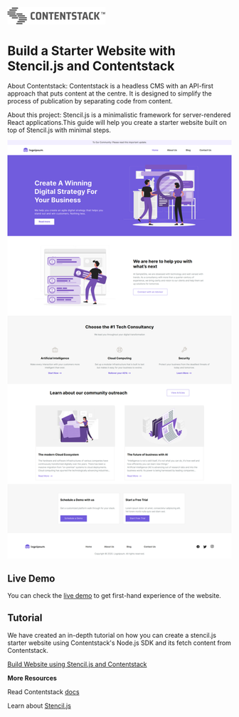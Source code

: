 [![Contentstack](/public/contentstack-readme-logo.png)](https://www.contentstack.com/)

# Build a Starter Website with Stencil.js and Contentstack

About Contentstack: Contentstack is a headless CMS with an API-first approach that puts content at the centre. It is designed to simplify the process of publication by separating code from content.

About this project: Stencil.js is a minimalistic framework for server-rendered React applications.This guide will help you create a starter website built on top of Stencil.js with minimal steps.

![stencil-js](/public/starter-app.png)

## Live Demo

You can check the [live demo](https://contentstack-stencil-starter-app.vercel.app/) to get first-hand experience of the website.

## Tutorial

We have created an in-depth tutorial on how you can create a stencil.js starter website using Contentstack's Node.js SDK and its fetch content from Contentstack.

[Build Website using Stencil.js and Contentstack](https://www.contentstack.com/docs/developers/sample-apps/build-a-starter-website-with-stenciljs-and-contentstack/)

**More Resources**

Read Contentstack [docs](https://www.contentstack.com/docs/)

Learn about [Stencil.js](https://stenciljs.com/docs/getting-started)